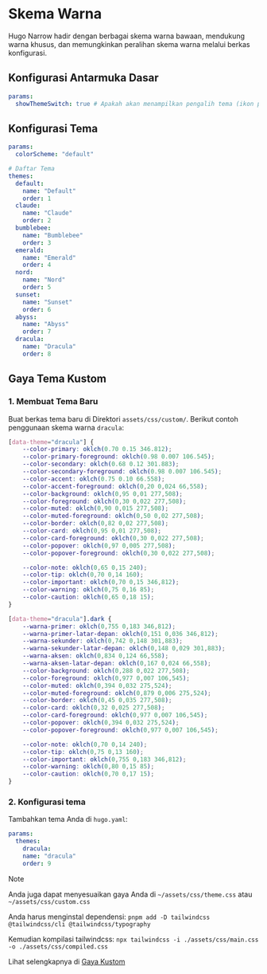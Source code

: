 # Skema Warna

Hugo Narrow hadir dengan berbagai skema warna bawaan, mendukung warna khusus, dan memungkinkan peralihan skema warna melalui berkas konfigurasi.

## Konfigurasi Antarmuka Dasar

```yaml
params:
  showThemeSwitch: true # Apakah akan menampilkan pengalih tema (ikon palet)
```

## Konfigurasi Tema

```yaml
params:
  colorScheme: "default"

# Daftar Tema
themes:
  default:
    name: "Default"
    order: 1
  claude:
    name: "Claude"
    order: 2
  bumblebee:
    name: "Bumblebee"
    order: 3
  emerald:
    name: "Emerald"
    order: 4
  nord:
    name: "Nord"
    order: 5
  sunset:
    name: "Sunset"
    order: 6
  abyss:
    name: "Abyss"
    order: 7
  dracula:
    name: "Dracula"
    order: 8
```

## Gaya Tema Kustom

### 1. Membuat Tema Baru

Buat berkas tema baru di Direktori `assets/css/custom/`. Berikut contoh penggunaan skema warna `dracula`:

```css
[data-theme="dracula"] {
    --color-primary: oklch(0.70 0.15 346.812);
    --color-primary-foreground: oklch(0.98 0.007 106.545);
    --color-secondary: oklch(0.68 0.12 301.883);
    --color-secondary-foreground: oklch(0.98 0.007 106.545);
    --color-accent: oklch(0.75 0.10 66.558);
    --color-accent-foreground: oklch(0,20 0,024 66,558);
    --color-background: oklch(0,95 0,01 277,508);
    --color-foreground: oklch(0,30 0,022 277,508);
    --color-muted: oklch(0,90 0,015 277,508);
    --color-muted-foreground: oklch(0,50 0,02 277,508);
    --color-border: oklch(0,82 0,02 277,508);
    --color-card: oklch(0,95 0,01 277,508);
    --color-card-foreground: oklch(0,30 0,022 277,508);
    --color-popover: oklch(0,97 0,005 277,508);
    --color-popover-foreground: oklch(0,30 0,022 277,508);

    --color-note: oklch(0,65 0,15 240);
    --color-tip: oklch(0,70 0,14 160);
    --color-important: oklch(0,70 0,15 346,812);
    --color-warning: oklch(0,75 0,16 85);
    --color-caution: oklch(0,65 0,18 15);
}

[data-theme="dracula"].dark {
    --warna-primer: oklch(0,755 0,183 346,812);
    --warna-primer-latar-depan: oklch(0,151 0,036 346,812);
    --warna-sekunder: oklch(0,742 0,148 301,883);
    --warna-sekunder-latar-depan: oklch(0,148 0,029 301,883);
    --warna-aksen: oklch(0,834 0,124 66,558);
    --warna-aksen-latar-depan: oklch(0,167 0,024 66,558);
    --color-background: oklch(0,288 0,022 277,508);
    --color-foreground: oklch(0,977 0,007 106,545);
    --color-muted: oklch(0,394 0,032 275,524);
    --color-muted-foreground: oklch(0,879 0,006 275,524);
    --color-border: oklch(0,45 0,035 277,508);
    --color-card: oklch(0,32 0,025 277,508);
    --color-card-foreground: oklch(0,977 0,007 106,545);
    --color-popover: oklch(0,394 0,032 275,524);
    --color-popover-foreground: oklch(0,977 0,007 106,545);

    --color-note: oklch(0,70 0,14 240);
    --color-tip: oklch(0,75 0,13 160);
    --color-important: oklch(0,755 0,183 346,812);
    --color-warning: oklch(0,80 0,15 85);
    --color-caution: oklch(0,70 0,17 15);
}
```

### 2. Konfigurasi tema

Tambahkan tema Anda di `hugo.yaml`:

```yaml
params:
  themes:
    dracula:
    name: "dracula"
    order: 9
```

> [!NOTE]
> Anda juga dapat menyesuaikan gaya Anda di `~/assets/css/theme.css` atau `~/assets/css/custom.css`
>
> Anda harus menginstal dependensi: `pnpm add -D tailwindcss @tailwindcss/cli @tailwindcss/typography`
>
> Kemudian kompilasi tailwindcss: `npx tailwindcss -i ./assets/css/main.css -o ./assets/css/compiled.css`
>
> Lihat selengkapnya di [Gaya Kustom](/configration/custom-style)